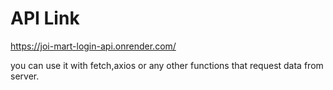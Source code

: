 <h1>API Link</h1>

https://joi-mart-login-api.onrender.com/

you can use it with fetch,axios or any other functions that request data from server.
